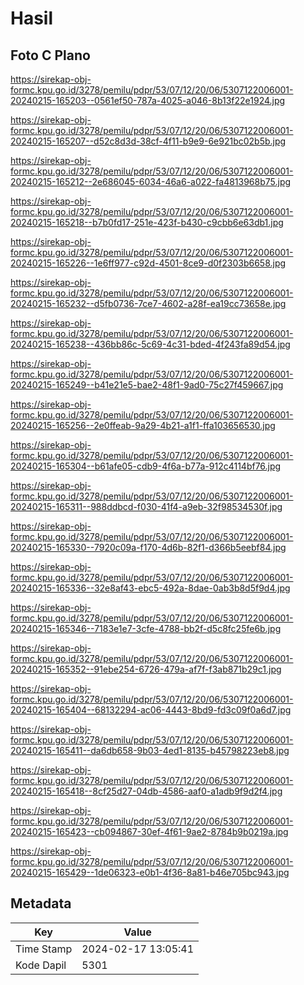 # Hasil

## Foto C Plano

https://sirekap-obj-formc.kpu.go.id/3278/pemilu/pdpr/53/07/12/20/06/5307122006001-20240215-165203--0561ef50-787a-4025-a046-8b13f22e1924.jpg

https://sirekap-obj-formc.kpu.go.id/3278/pemilu/pdpr/53/07/12/20/06/5307122006001-20240215-165207--d52c8d3d-38cf-4f11-b9e9-6e921bc02b5b.jpg

https://sirekap-obj-formc.kpu.go.id/3278/pemilu/pdpr/53/07/12/20/06/5307122006001-20240215-165212--2e686045-6034-46a6-a022-fa4813968b75.jpg

https://sirekap-obj-formc.kpu.go.id/3278/pemilu/pdpr/53/07/12/20/06/5307122006001-20240215-165218--b7b0fd17-251e-423f-b430-c9cbb6e63db1.jpg

https://sirekap-obj-formc.kpu.go.id/3278/pemilu/pdpr/53/07/12/20/06/5307122006001-20240215-165226--1e6ff977-c92d-4501-8ce9-d0f2303b6658.jpg

https://sirekap-obj-formc.kpu.go.id/3278/pemilu/pdpr/53/07/12/20/06/5307122006001-20240215-165232--d5fb0736-7ce7-4602-a28f-ea19cc73658e.jpg

https://sirekap-obj-formc.kpu.go.id/3278/pemilu/pdpr/53/07/12/20/06/5307122006001-20240215-165238--436bb86c-5c69-4c31-bded-4f243fa89d54.jpg

https://sirekap-obj-formc.kpu.go.id/3278/pemilu/pdpr/53/07/12/20/06/5307122006001-20240215-165249--b41e21e5-bae2-48f1-9ad0-75c27f459667.jpg

https://sirekap-obj-formc.kpu.go.id/3278/pemilu/pdpr/53/07/12/20/06/5307122006001-20240215-165256--2e0ffeab-9a29-4b21-a1f1-ffa103656530.jpg

https://sirekap-obj-formc.kpu.go.id/3278/pemilu/pdpr/53/07/12/20/06/5307122006001-20240215-165304--b61afe05-cdb9-4f6a-b77a-912c4114bf76.jpg

https://sirekap-obj-formc.kpu.go.id/3278/pemilu/pdpr/53/07/12/20/06/5307122006001-20240215-165311--988ddbcd-f030-41f4-a9eb-32f98534530f.jpg

https://sirekap-obj-formc.kpu.go.id/3278/pemilu/pdpr/53/07/12/20/06/5307122006001-20240215-165330--7920c09a-f170-4d6b-82f1-d366b5eebf84.jpg

https://sirekap-obj-formc.kpu.go.id/3278/pemilu/pdpr/53/07/12/20/06/5307122006001-20240215-165336--32e8af43-ebc5-492a-8dae-0ab3b8d5f9d4.jpg

https://sirekap-obj-formc.kpu.go.id/3278/pemilu/pdpr/53/07/12/20/06/5307122006001-20240215-165346--7183e1e7-3cfe-4788-bb2f-d5c8fc25fe6b.jpg

https://sirekap-obj-formc.kpu.go.id/3278/pemilu/pdpr/53/07/12/20/06/5307122006001-20240215-165352--91ebe254-6726-479a-af7f-f3ab871b29c1.jpg

https://sirekap-obj-formc.kpu.go.id/3278/pemilu/pdpr/53/07/12/20/06/5307122006001-20240215-165404--68132294-ac06-4443-8bd9-fd3c09f0a6d7.jpg

https://sirekap-obj-formc.kpu.go.id/3278/pemilu/pdpr/53/07/12/20/06/5307122006001-20240215-165411--da6db658-9b03-4ed1-8135-b45798223eb8.jpg

https://sirekap-obj-formc.kpu.go.id/3278/pemilu/pdpr/53/07/12/20/06/5307122006001-20240215-165418--8cf25d27-04db-4586-aaf0-a1adb9f9d2f4.jpg

https://sirekap-obj-formc.kpu.go.id/3278/pemilu/pdpr/53/07/12/20/06/5307122006001-20240215-165423--cb094867-30ef-4f61-9ae2-8784b9b0219a.jpg

https://sirekap-obj-formc.kpu.go.id/3278/pemilu/pdpr/53/07/12/20/06/5307122006001-20240215-165429--1de06323-e0b1-4f36-8a81-b46e705bc943.jpg


## Metadata

| Key        | Value               |
| ---------- | ------------------- |
| Time Stamp | 2024-02-17 13:05:41 |
| Kode Dapil | 5301                |



